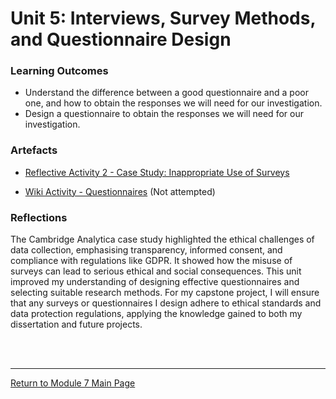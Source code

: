 # Unit 5: Interviews, Survey Methods, and Questionnaire Design

### Learning Outcomes
 - Understand the difference between a good questionnaire and a poor one, and how to obtain the responses we will need for our investigation.
 - Design a questionnaire to obtain the responses we will need for our investigation.

### Artefacts 
 - [Reflective Activity 2 - Case Study: Inappropriate Use of Surveys](RMPP_Unit05_Activity.md) 

 - [Wiki Activity - Questionnaires](RMPP_Unit05_Wiki.md) (Not attempted)


### Reflections
The Cambridge Analytica case study highlighted the ethical challenges of data collection, emphasising transparency, informed consent, and compliance with regulations like GDPR. It showed how the misuse of surveys can lead to serious ethical and social consequences.
This unit improved my understanding of designing effective questionnaires and selecting suitable research methods. 
For my capstone project, I will ensure that any surveys or questionnaires I design adhere to ethical standards and data protection regulations, applying the knowledge gained to both my dissertation and future projects.

<br><br>

--- 

[Return to Module 7 Main Page](RMPP_main.md)
